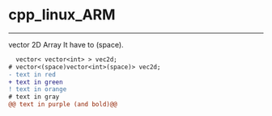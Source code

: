 # cpp_linux_ARM  

---
vector 2D Array  It have to (space).

  
```diff  
  vector< vector<int> > vec2d;  
# vector<(space)vector<int>(space)> vec2d;  
- text in red  
+ text in green  
! text in orange  
# text in gray  
@@ text in purple (and bold)@@  
```
